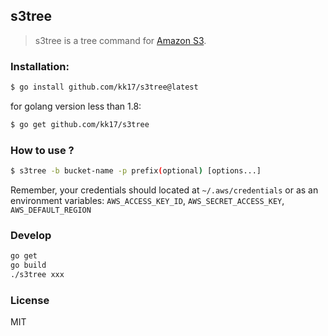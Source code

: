 s3tree
---
> s3tree is a tree command for [Amazon S3](https://aws.amazon.com/s3/).

### Installation:
```sh
$ go install github.com/kk17/s3tree@latest
```
for golang version less than 1.8:
```sh
$ go get github.com/kk17/s3tree
```

### How to use ?
```sh
$ s3tree -b bucket-name -p prefix(optional) [options...]
```
Remember, your credentials should located at `~/.aws/credentials` or as an environment variables: 
`AWS_ACCESS_KEY_ID`, `AWS_SECRET_ACCESS_KEY`, `AWS_DEFAULT_REGION`

### Develop
```sh
go get
go build
./s3tree xxx
```

### License
MIT

